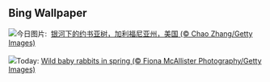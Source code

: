 ## Bing Wallpaper
![](https://www.bing.com/th?id=OHR.JoshuaStars_ZH-CN1375098210_UHD.jpg&w=1000)今日图片: &nbsp;[银河下的约书亚树，加利福尼亚州，美国 (© Chao Zhang/Getty Images)](https://www.bing.com/th?id=OHR.JoshuaStars_ZH-CN1375098210_UHD.jpg)
<br><br/>
![](https://www.bing.com/th?id=OHR.BunnyLove_EN-US2535495337_UHD.jpg&w=1000)Today: [Wild baby rabbits in spring (© Fiona McAllister Photography/Getty Images)](https://www.bing.com/th?id=OHR.BunnyLove_EN-US2535495337_UHD.jpg)
<br><br/>
